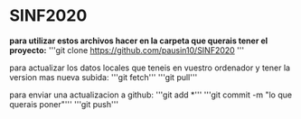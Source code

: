 # SINF2020
**para utilizar estos archivos hacer en la carpeta que querais tener el proyecto:**
'''git clone https://github.com/pausin10/SINF2020 '''

para actualizar los datos locales que teneis en vuestro ordenador y tener la version mas nueva subida:
'''git fetch'''
'''git pull'''

para enviar una actualizacion a github:
'''git add *'''
'''git commit -m "lo que querais poner"'''
'''git push'''
